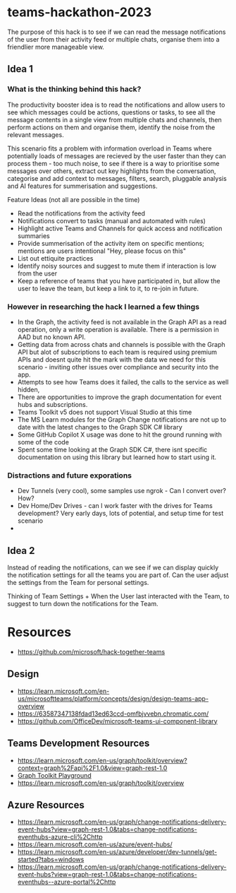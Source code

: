 # teams-hackathon-2023

The purpose of this hack is to see if we can read the message notifications of the user from their activity feed or multiple chats, organise them into a friendlier more manageable view. 

## Idea 1

### What is the thinking behind this hack?

The productivity booster idea is to read the notifications and allow users to see which messages could be actions, questions or tasks, to see all the message contents in a single view from multiple chats and channels, then perform actions on them and organise them, identify the noise from the relevant messages. 

This scenario fits a problem with information overload in Teams where potentially loads of messages are recieved by the user faster than they can process them - too much noise, to see if there is a way to prioritise some messages over others, extract out key highlights from the conversation, categorise and add context to messages, filters, search, pluggable analysis and AI features for summerisation and suggestions.

Feature Ideas (not all are possible in the time)

- Read the notifications from the activity feed
- Notifications convert to tasks (manual and automated with rules)
- Highlight active Teams and Channels for quick access and notification summaries
- Provide summerisation of the activity item on specific mentions; mentions are users intentional "Hey, please focus on this"
- List out ettiquite practices
- Identify noisy sources and suggest to mute them if interaction is low from the user
- Keep a reference of teams that you have participated in, but allow the user to leave the team, but keep a link to it, to re-join in future. 


### However in researching the hack I learned a few things

- In the Graph, the activity feed is not available in the Graph API as a read operation, only a write operation is available. There is a permission in AAD but no known API.
- Getting data from across chats and channels is possible with the Graph API but alot of subscriptions to each team is required using premium APIs and doesnt quite hit the mark with the data we need for this scenario - inviting other issues over compliance and security into the app.
- Attempts to see how Teams does it failed, the calls to the service as well hidden,
- There are opportunities to improve the graph documentation for event hubs and subscriptions.
- Teams Toolkit v5 does not support Visual Studio at this time
- The MS Learn modules for the Graph Change notifications are not up to date with the latest changes to the Graph SDK C# library
- Some GitHub Copilot X usage was done to hit the ground running with some of the code
- Spent some time looking at the Graph SDK C#, there isnt specific documentation on using this library but learned how to start using it.

### Distractions and future exporations

- Dev Tunnels (very cool), some samples use ngrok - Can I convert over? How?
- Dev Home/Dev Drives - can I work faster with the drives for Teams development? Very early days, lots of potential, and setup time for test scenario
- 

## Idea 2

Instead of reading the notifications, can we see if we can display quickly the notification settings for all the teams you are part of. Can the user adjust the settings from the Team for personal settings. 

Thinking of Team Settings + When the User last interacted with the Team, to suggest to turn down the notifications for the Team.


# Resources

- https://github.com/microsoft/hack-together-teams

## Design

- https://learn.microsoft.com/en-us/microsoftteams/platform/concepts/design/design-teams-app-overview
- https://63587347138fdad13ed63ccd-omfbjvvebn.chromatic.com/
- https://github.com/OfficeDev/microsoft-teams-ui-component-library


## Teams Development Resources

- https://learn.microsoft.com/en-us/graph/toolkit/overview?context=graph%2Fapi%2F1.0&view=graph-rest-1.0
- [Graph Toolkit Playground](https://mgt.dev/)
- https://learn.microsoft.com/en-us/graph/toolkit/overview

## Azure Resources

- https://learn.microsoft.com/en-us/graph/change-notifications-delivery-event-hubs?view=graph-rest-1.0&tabs=change-notifications-eventhubs-azure-cli%2Chttp
- https://learn.microsoft.com/en-us/azure/event-hubs/
- https://learn.microsoft.com/en-us/azure/developer/dev-tunnels/get-started?tabs=windows
- https://learn.microsoft.com/en-us/graph/change-notifications-delivery-event-hubs?view=graph-rest-1.0&tabs=change-notifications-eventhubs--azure-portal%2Chttp